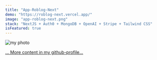 ```yaml
---
title: "App-Roblog-Next"
demo: "https://roblog-next.vercel.app/"
image: "app-roblog-next.png"
stack: "NextJS + Auth0 + MongoDB + OpenAI + Stripe + Tailwind CSS"
isFeatured: true
---
```


![my photo](coding.png)

[... More content in my github-profile...](https://github.com/Taraskiiin)
